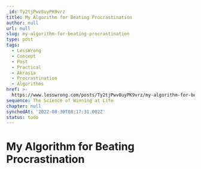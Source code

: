 ```yaml
---
_id: Ty2tjPwv8uyPK9vrz
title: My Algorithm for Beating Procrastination
author: null
url: null
slug: my-algorithm-for-beating-procrastination
type: post
tags:
  - LessWrong
  - Concept
  - Post
  - Practical
  - Akrasia
  - Procrastination
  - Algorithms
href: >-
  https://www.lesswrong.com/posts/Ty2tjPwv8uyPK9vrz/my-algorithm-for-beating-procrastination
sequence: The Science of Winning at Life
chapter: null
synchedAt: '2022-08-30T08:17:31.002Z'
status: todo
---
```


# My Algorithm for Beating Procrastination
